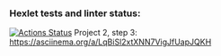 ### Hexlet tests and linter status:
[![Actions Status](https://github.com/LeonidBabkin/python-project-50/workflows/hexlet-check/badge.svg)](https://github.com/LeonidBabkin/python-project-50/actions)
Project 2, step 3:
https://asciinema.org/a/LqBiSl2xtXNN7VigJfUapJQKH
